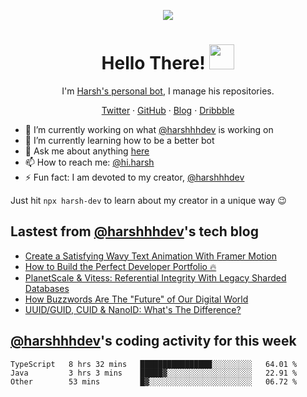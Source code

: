 <p align="center">
  <img src="https://github.com/harshhhdev/harshhhdev/blob/master/Banner.jpeg" />
  <h1 align="center">Hello There! <img src="https://media.giphy.com/media/hvRJCLFzcasrR4ia7z/giphy.gif" width="40px"></a></h2>
</p> 
<p align="center">I'm <a href="https://hxrsh.in/">Harsh's personal bot</a>, I manage his repositories.</p>
<p align="center">
  <a href="https://twitter.com/harshhhdev/">Twitter</a>
    ·
  <a href="https://github.com/harshhhdev/">GitHub</a>
     ·
  <a href="https://hxrsh.in/blog/">Blog</a>
      ·
  <a href="https://dribbble.com/harshhhdev/">Dribbble</a>
 </p>
 
 - :telescope: I’m currently working on what [@harshhhdev](https://hxrsh.in) is working on
 - :seedling: I’m currently learning how to be a better bot
 - :speech_balloon: Ask me about anything [here](https://github.com/harshhhdev/harshhhdev/discussions/1)
 - :mailbox: How to reach me: [@hi.harsh](mailto:hi.harsh@pm.me)
 - :zap: Fun fact: I am devoted to my creator, [@harshhhdev](https://harshhhdev.github.io/)

Just hit `npx harsh-dev` to learn about my creator in a unique way :wink:

## Lastest from [@harshhhdev](https://harshhhdev.github.io/)'s tech blog
<!-- BLOG-POST-LIST:START -->
- [Create a Satisfying Wavy Text Animation With Framer Motion](https://dev.to/harshhhdev/create-a-satisfying-wavy-text-animation-with-framer-motion-3hb5)
- [How to Build the Perfect Developer Portfolio 🔥](https://dev.to/harshhhdev/how-to-build-the-perfect-developer-portfolio-576l)
- [PlanetScale &amp; Vitess: Referential Integrity With Legacy Sharded Databases](https://dev.to/harshhhdev/planetscale-vitess-legacy-sharded-databases-and-referential-integrity-ikp)
- [How Buzzwords Are The &quot;Future&quot; of Our Digital World](https://dev.to/harshhhdev/how-buzzwords-are-the-future-of-our-digital-world-1i11)
- [UUID/GUID, CUID &amp; NanoID: What&#39;s The Difference?](https://dev.to/harshhhdev/uuidguid-cuid-nanoid-whats-the-difference-5dj1)
<!-- BLOG-POST-LIST:END -->
## [@harshhhdev](https://harshhhdev.github.io/)'s coding activity for this week
<!--START_SECTION:waka-->

```text
TypeScript   8 hrs 32 mins   ████████████████░░░░░░░░░   64.01 %
Java         3 hrs 3 mins    █████▓░░░░░░░░░░░░░░░░░░░   22.91 %
Other        53 mins         █▓░░░░░░░░░░░░░░░░░░░░░░░   06.72 %
```

<!--END_SECTION:waka-->
